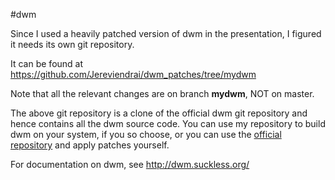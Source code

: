 #dwm

Since I used a heavily patched version of dwm in the presentation, I figured it
needs its own git repository. 

It can be found at
<https://github.com/Jereviendrai/dwm_patches/tree/mydwm>

Note that all the relevant changes are on branch __mydwm__, NOT on master. 

The above git repository is a clone of the official dwm git repository and hence contains
all the dwm source code. You can use my repository to build dwm on your system, if you so
choose, or you can use the [official repository](http://git.suckless.org/dwm) and apply patches
yourself.

For documentation on dwm, see <http://dwm.suckless.org/>

